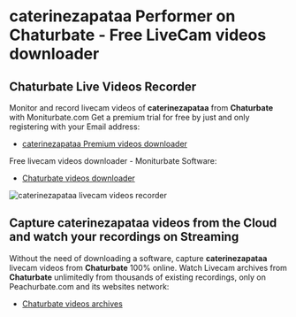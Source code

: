 # caterinezapataa Performer on Chaturbate - Free LiveCam videos downloader

## Chaturbate Live Videos Recorder

Monitor and record livecam videos of **caterinezapataa** from **Chaturbate** with Moniturbate.com
Get a premium trial for free by just and only registering with your Email address:
* [caterinezapataa Premium videos downloader](https://moniturbate.com/request-demo-licence-key.html)

Free livecam videos downloader - Moniturbate Software:
* [Chaturbate videos downloader](https://moniturbate.com/moniturbate-download-software.html)

![caterinezapataa livecam videos recorder](https://peachurnet.com/templates/moniturbate-software.png)


## Capture caterinezapataa videos from the Cloud and watch your recordings on Streaming

Without the need of downloading a software, capture **caterinezapataa** livecam videos from **Chaturbate** 100% online.
Watch Livecam archives from **Chaturbate** unlimitedly from thousands of existing recordings, only on Peachurbate.com and its websites network:
* [Chaturbate videos archives](https://peachurnet.com/)